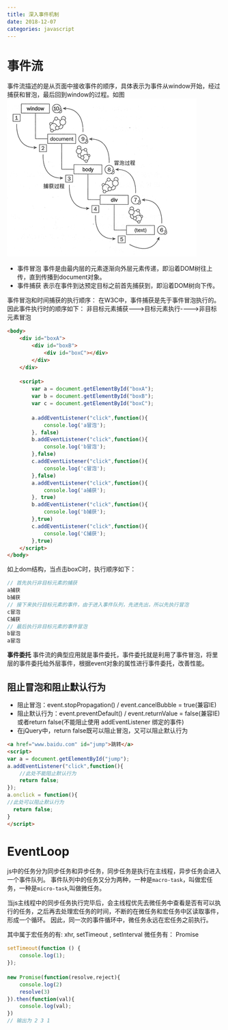 ```yaml
---
title: 深入事件机制
date: 2018-12-07
categories: javascript
---
```


# 事件流

事件流描述的是从页面中接收事件的顺序，具体表示为事件从window开始，经过捕获和冒泡，最后回到window的过程。如图
![avatar](../img/event.png)

- 事件冒泡
  事件是由最内层的元素逐渐向外层元素传递，即沿着DOM树往上传，直到传播到document对象。
- 事件捕获
  表示在事件到达预定目标之前首先捕获到，即沿着DOM树向下传。

事件冒泡和时间捕获的执行顺序：
在W3C中，事件捕获是先于事件冒泡执行的。因此事件执行时的顺序如下：
非目标元素捕获--->目标元素执行---->非目标元素冒泡

```html
<body>
	<div id="boxA">
		<div id="boxB">
			<div id="boxC"></div>
		</div>
	</div>

	<script>
		var a = document.getElementById("boxA");
		var b = document.getElementById("boxB");
		var c = document.getElementById("boxC");

		a.addEventListener("click",function(){
			console.log('a冒泡');
		}, false)
		b.addEventListener("click",function(){
			console.log('b冒泡');
		},false)
		c.addEventListener("click",function(){
			console.log('c冒泡');
		},false)
		a.addEventListener("click",function(){
			console.log('a捕获');
		}, true)
		b.addEventListener("click",function(){
			console.log('b捕获');
		},true)
		c.addEventListener("click",function(){
			console.log('C捕获');
		},true)
	</script>
</body>
```
如上dom结构，当点击boxC时，执行顺序如下：
```js
// 首先执行非目标元素的捕获
a捕获
b捕获
// 接下来执行目标元素的事件，由于进入事件队列，先进先出，所以先执行冒泡
c冒泡
C捕获
// 最后执行非目标元素的事件冒泡
b冒泡
a冒泡
```

**事件委托**
事件流的典型应用就是事件委托，事件委托就是利用了事件冒泡，将里层的事件委托给外层事件，根据event对象的属性进行事件委托，改善性能。

## 阻止冒泡和阻止默认行为
* 阻止冒泡：event.stopPropagation() / event.cancelBubble = true(兼容IE)
* 阻止默认行为：event.preventDefault() / event.returnValue = false(兼容IE)或者return false(不能阻止使用 addEventListener 绑定的事件)
* 在jQuery中，return false既可以阻止冒泡，又可以阻止默认行为
```html
<a href="www.baidu.com" id="jump">跳转</a>
<script>
var a = document.getElementById("jump");
a.addEventListener("click",function(){
	//此处不能阻止默认行为
	return false;
});
a.onclick = function(){
//此处可以阻止默认行为
  return false;
}
</script>
```

# EventLoop

js中的任务分为同步任务和异步任务，同步任务是执行在主线程，异步任务会进入一个事件队列。
事件队列中的任务又分为两种，一种是`macro-task`，叫做宏任务，一种是`micro-task`,叫做微任务。

当js主线程中的同步任务执行完毕后，会主线程优先去微任务中查看是否有可以执行的任务，之后再去处理宏任务的时间，不断的在微任务和宏任务中区读取事件，形成一个循环。
因此，同一次的事件循环中，微任务永远在宏任务之前执行。

其中属于宏任务的有:
xhr, setTimeout , setInterval
微任务有：
Promise

```js
setTimeout(function () {
    console.log(1);
});

new Promise(function(resolve,reject){
    console.log(2)
    resolve(3)
}).then(function(val){
    console.log(val);
})
// 输出为 2 3 1
```
